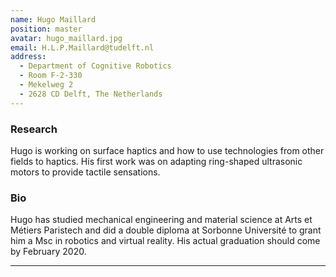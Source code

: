 ```yaml
---
name: Hugo Maillard
position: master
avatar: hugo_maillard.jpg
email: H.L.P.Maillard@tudelft.nl
address:
  - Department of Cognitive Robotics
  - Room F-2-330
  - Mekelweg 2
  - 2628 CD Delft, The Netherlands
---
```


### Research
Hugo is working on surface haptics and how to use technologies from other fields to haptics. His first work was on adapting ring-shaped ultrasonic motors to provide tactile sensations.

### Bio
Hugo has studied mechanical engineering and material science at Arts et Métiers Paristech and did a double diploma at Sorbonne Université to grant him a Msc in robotics and virtual reality. His actual graduation should come by February 2020. 


<hr>

